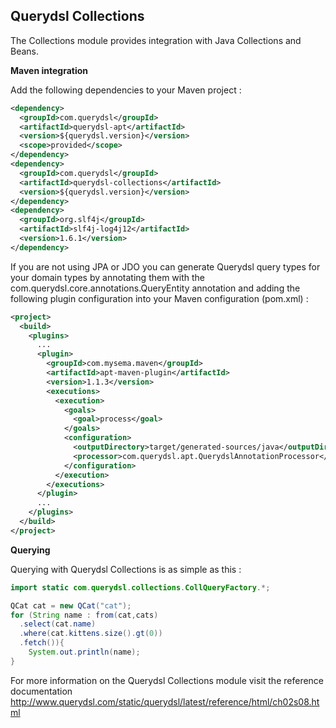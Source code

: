 ## Querydsl Collections

The Collections module provides integration with Java Collections and Beans.

**Maven integration**

 Add the following dependencies to your Maven project :

```XML
<dependency>
  <groupId>com.querydsl</groupId>
  <artifactId>querydsl-apt</artifactId>
  <version>${querydsl.version}</version>
  <scope>provided</scope>
</dependency>
<dependency>
  <groupId>com.querydsl</groupId>
  <artifactId>querydsl-collections</artifactId>
  <version>${querydsl.version}</version>
</dependency>
<dependency>
  <groupId>org.slf4j</groupId>
  <artifactId>slf4j-log4j12</artifactId>
  <version>1.6.1</version>
</dependency>   
```

If you are not using JPA or JDO you can generate Querydsl query types for your domain types by annotating them with the com.querydsl.core.annotations.QueryEntity annotation and adding the following plugin configuration into your Maven configuration (pom.xml) :

```XML
<project>
  <build>
    <plugins>
      ...
      <plugin>
        <groupId>com.mysema.maven</groupId>
        <artifactId>apt-maven-plugin</artifactId>
        <version>1.1.3</version>
        <executions>
          <execution>
            <goals>
              <goal>process</goal>
            </goals>
            <configuration>
              <outputDirectory>target/generated-sources/java</outputDirectory>
              <processor>com.querydsl.apt.QuerydslAnnotationProcessor</processor>
            </configuration>
          </execution>
        </executions>
      </plugin>
      ...
    </plugins>
  </build>
</project>
```

**Querying**

Querying with Querydsl Collections is as simple as this :

```JAVA
import static com.querydsl.collections.CollQueryFactory.*;

QCat cat = new QCat("cat");
for (String name : from(cat,cats)
  .select(cat.name)
  .where(cat.kittens.size().gt(0))
  .fetch()){
    System.out.println(name);
}
```

For more information on the Querydsl Collections module visit the reference documentation http://www.querydsl.com/static/querydsl/latest/reference/html/ch02s08.html
